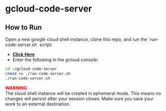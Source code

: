 # gcloud-code-server

## How to Run

Open a new google cloud shell instance, clone this repo, and run the \`run-code-server.sh\` script:
* [**Click Here**](https://shell.cloud.google.com/?fromcloudshell=true&show=ide%2Cterminal&cloudshell_git_repo=https://github.com/ChoiBoiii/gcloud-code-server.git&ephemeral=true)
* Enter the following in the gcloud console:
```bash
cd ~/gcloud-code-server
chmod +x ./run-code-server.sh
./run-code-server.sh
```

<span style="color:red">**WARNING**</span> \
The cloud shell instance will be created in ephemeral mode. This means no changes will persist after your session closes. Make sure you save your work to an external destination.
